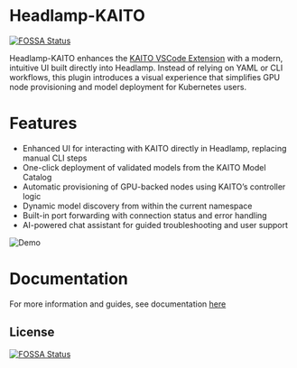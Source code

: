 # Headlamp-KAITO
[![FOSSA Status](https://app.fossa.com/api/projects/git%2Bgithub.com%2Fkaito-project%2Fheadlamp-kaito.svg?type=shield)](https://app.fossa.com/projects/git%2Bgithub.com%2Fkaito-project%2Fheadlamp-kaito?ref=badge_shield)

Headlamp-KAITO enhances the [KAITO VSCode Extension](https://learn.microsoft.com/en-us/azure/aks/aks-extension-kaito) with a modern, intuitive UI built directly into Headlamp. Instead of relying on YAML or CLI workflows, this plugin introduces a visual experience that simplifies GPU node provisioning and model deployment for Kubernetes users. 

# Features
- Enhanced UI for interacting with KAITO directly in Headlamp, replacing manual CLI steps
- One-click deployment of validated models from the KAITO Model Catalog
- Automatic provisioning of GPU-backed nodes using KAITO’s controller logic
- Dynamic model discovery from within the current namespace
- Built-in port forwarding with connection status and error handling
- AI-powered chat assistant for guided troubleshooting and user support

![Demo](src/logos/readme-demo.gif)

# Documentation
For more information and guides, see documentation [here](https://kaito-project.github.io/headlamp-kaito/)

## License
[![FOSSA Status](https://app.fossa.com/api/projects/git%2Bgithub.com%2Fkaito-project%2Fheadlamp-kaito.svg?type=large)](https://app.fossa.com/projects/git%2Bgithub.com%2Fkaito-project%2Fheadlamp-kaito?ref=badge_large)